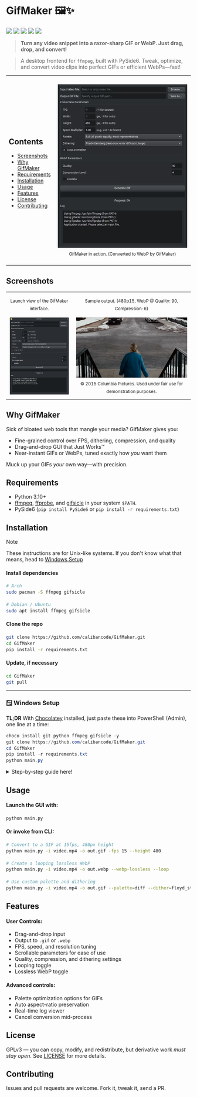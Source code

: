 # GifMaker 🖼️✨

<p align="left">
  <img src="https://img.shields.io/badge/Python-3.10%2B-blue?logo=python&logoColor=white">
  <img src="https://img.shields.io/badge/License-GPLv3-blue.svg">
  <img src="https://img.shields.io/badge/UI-PySide6-6f42c1?logo=qt&logoColor=white">
  <img src="https://img.shields.io/badge/Backend-ffmpeg-black?logo=ffmpeg">
  <img src="https://img.shields.io/badge/Tool-gifsicle-ff69b4">
</p>

> **Turn any video snippet into a razor-sharp GIF or WebP. Just drag, drop, and convert!**

> A desktop frontend for `ffmpeg`, built with PySide6. Tweak, optimize, and convert video clips into perfect GIFs or efficient WebPs—fast!

<div align="center">

<table>
  <tr>
    <td>

## Contents
- [Screenshots](#screenshots)
- [Why GifMaker](#why-gifmaker)
- [Requirements](#requirements)
- [Installation](#installation)
- [Usage](#usage)
- [Features](#features)
- [License](#license)
- [Contributing](#contributing)

</td>
    <td align="center" style="vertical-align: top; padding: 10px;">

<img src="assets/GifMakerExample.webp" alt="GifMaker in action." width="400"><br>
<sub>GifMaker in action. (Converted to WebP by GifMaker)</sub>

</td>
  </tr>
</table>

</div>



## Screenshots


<div align="center">

<table>
  <tr>
    <td align="center" style="vertical-align: top; padding: 10px;">
      <sub>Launch view of the GifMaker interface.</sub><br><br>
      <img src="assets/ui.png" alt="GifMaker application on launch." width="300">
    </td>
    <td align="center" style="vertical-align: top; padding: 10px;">
      <sub>Sample output. (480p15, WebP @ Quality: 90, Compression: 6)</sub><br><br>
      <img src="assets/paulblartmallcop2.webp" alt="From Paul Blart: Mall Cop 2. Media shown is for demonstration and review purposes under fair use."><br>
      <sub>© 2015 Columbia Pictures. Used under fair use for demonstration purposes.</sub>
    </td>
  </tr>
</table>

</div>

## Why GifMaker

Sick of bloated web tools that mangle your media? GifMaker gives you:
* Fine-grained control over FPS, dithering, compression, and quality
* Drag-and-drop GUI that Just Works™
* Near-instant GIFs or WebPs, tuned exactly how *you* want them

Muck up your GIFs *your* own way—with precision.

## Requirements

* Python 3.10+
* [ffmpeg](https://ffmpeg.org/), [ffprobe](https://ffmpeg.org/ffprobe.html), and [gifsicle](https://www.lcdf.org/gifsicle/) in your system `$PATH`.
* PySide6 (`pip install PySide6` or `pip install -r requirements.txt`)

## Installation

> [!NOTE]
> These instructions are for Unix-like systems. If you don't know what that means, head to [Windows Setup](#-windows-setup)

#### Install dependencies

```bash
# Arch
sudo pacman -S ffmpeg gifsicle

# Debian / Ubuntu
sudo apt install ffmpeg gifsicle
```

#### Clone the repo

```bash
git clone https://github.com/calibancode/GifMaker.git
cd GifMaker
pip install -r requirements.txt
```

#### Update, if necessary
```bash
cd GifMaker
git pull
```

---

### 🪟 Windows Setup

**TL;DR**
With [Chocolatey](https://chocolatey.org/install) installed, just paste these into PowerShell (Admin), one line at a time:
```powershell
choco install git python ffmpeg gifsicle -y
git clone https://github.com/calibancode/GifMaker.git
cd GifMaker
pip install -r requirements.txt
python main.py
```
<details>
  <summary>Step-by-step guide here!</summary>

#### 🧱 Step-by-step

**1. 🧙‍♂️ Install [Chocolatey](https://chocolatey.org/install)**

Open *PowerShell as Administrator* (Search for “PowerShell”, right-click → **Run as Administrator**), then paste in the command from the Chocolatey site.

> [!WARNING]
> If it complains about "execution policy", check with `Get-ExecutionPolicy` — if it says `Restricted`, follow [these steps](https://chocolatey.org/install) to fix it.

Once installed, you get the `choco` package manager. You can use it to install just about anything, and it also makes sure GifMaker finds its dependencies.

**2. 🔧 Install Required Tools**

You'll need:

* **Git** — to download and update the code
* **Python** — the language it runs in (3.10+)
* **ffmpeg** — for video slicing
* **gifsicle** — for GIF optimization

Install them all at once:
```powershell
choco install git python ffmpeg gifsicle
```

> [!TIP]
> Already have one of these? No problem —  `choco` will skip it or upgrade it *and* ensure it's added to your `$PATH`

**3. 📁 Get the Project**

Anywhere in PowerShell (doesn't have to be Admin):

First, navigate to where you'd like to access GifMaker. For example:
```powershell
cd C:\Users\<YourUsername>\Desktop
```

Then, clone the repo:
```powershell
git clone https://github.com/calibancode/GifMaker.git
```

Finally, navigate to the newly created GifMaker folder:
```powershell
cd GifMaker
```

**4. 📦 Install Python Packages**

Still in the GifMaker folder:
```powershell
pip install -r requirements.txt
```

**✅ Run It**

Once everything's in place:
```powershell
python main.py
```
</details>

## Usage

#### Launch the GUI with:
```bash
python main.py
```
#### Or invoke from CLI:
```bash
# Convert to a GIF at 15fps, 480px height
python main.py -i video.mp4 -o out.gif -fps 15 --height 480

# Create a looping lossless WebP
python main.py -i video.mp4 -o out.webp --webp-lossless --loop

# Use custom palette and dithering
python main.py -i video.mp4 -o out.gif --palette=diff --dither=floyd_steinberg
```

## Features

#### User Controls:
- Drag-and-drop input
- Output to `.gif` or `.webp`
- FPS, speed, and resolution tuning
- Scrollable parameters for ease of use
- Quality, compression, and dithering settings
- Looping toggle
- Lossless WebP toggle

#### Advanced controls:
- Palette optimization options for GIFs
- Auto aspect-ratio preservation
- Real-time log viewer
- Cancel conversion mid-process

## License

GPLv3 — you can copy, modify, and redistribute, but derivative work _must stay open_. See [LICENSE](https://github.com/calibancode/GifMaker/blob/main/LICENSE) for more details.

## Contributing

Issues and pull requests are welcome. Fork it, tweak it, send a PR.
